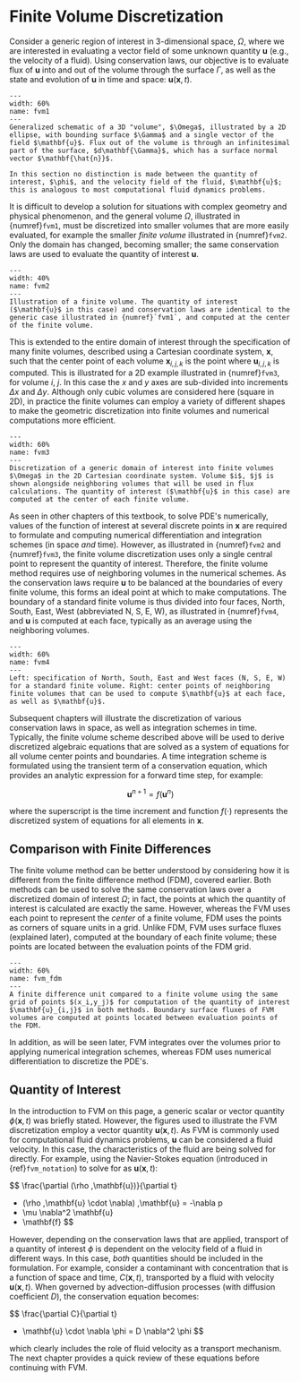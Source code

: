 # Finite Volume Discretization

Consider a generic region of interest in 3-dimensional space, $\Omega$, where we are interested in evaluating a vector field of some unknown quantity $\mathbf{u}$ (e.g., the velocity of a fluid). Using conservation laws, our objective is to evaluate flux of $\mathbf{u}$ into and out of the volume through the surface $\Gamma$, as well as the state and evolution of $\mathbf{u}$ in time and space: $\mathbf{u}(\mathbf{x},t)$. 

```{figure} ./figs/fvm1.png
---
width: 60%
name: fvm1
---
Generalized schematic of a 3D "volume", $\Omega$, illustrated by a 2D ellipse, with bounding surface $\Gamma$ and a single vector of the field $\mathbf{u}$. Flux out of the volume is through an infinitesimal part of the surface, $d\mathbf{\Gamma}$, which has a surface normal vector $\mathbf{\hat{n}}$.
```

```{note}
In this section no distinction is made between the quantity of interest, $\phi$, and the velocity field of the fluid, $\mathbf{u}$; this is analogous to most computational fluid dynamics problems.
```

It is difficult to develop a solution for situations with complex geometry and physical phenomenon, and the general volume $\Omega$, illustrated in {numref}`fvm1`, must be discretized into smaller volumes that are more easily evaluated, for example the smaller _finite volume_ illustrated in {numref}`fvm2`. Only the domain has changed, becoming smaller; the same conservation laws are used to evaluate the quantity of interest $\mathbf{u}$.

```{figure} ./figs/fvm2.png
---
width: 40%
name: fvm2
---
Illustration of a finite volume. The quantity of interest ($\mathbf{u}$ in this case) and conservation laws are identical to the generic case illustrated in {numref}`fvm1`, and computed at the center of the finite volume.
```

This is extended to the entire domain of interest through the specification of many finite volumes, described using a Cartesian coordinate system, $\mathbf{x}$, such that the center point of each volume $\mathbf{x}_{i,j,k}$ is the point where $\mathbf{u}_{i,j,k}$ is computed. This is illustrated for a 2D example illustrated in {numref}`fvm3`, for volume $i$, $j$. In this case the $x$ and $y$ axes are sub-divided into increments $\Delta x$ and $\Delta y$. Although only cubic volumes are considered here (square in 2D), in practice the finite volumes can employ a variety of different shapes to make the geometric discretization into finite volumes and numerical computations more efficient.

```{figure} ./figs/fvm3.png
---
width: 60%
name: fvm3
---
Discretization of a generic domain of interest into finite volumes $\Omega$ in the 2D Cartesian coordinate system. Volume $i$, $j$ is shown alongside neighboring volumes that will be used in flux calculations. The quantity of interest ($\mathbf{u}$ in this case) are computed at the center of each finite volume.
```

As seen in other chapters of this textbook, to solve PDE's numerically, values of the function of interest at several discrete points in $\mathbf{x}$ are required to formulate and computing numerical differentiation and integration schemes (in space _and_ time). However, as illustrated in {numref}`fvm2` and {numref}`fvm3`, the finite volume discretization uses only a single central point to represent the quantity of interest. Therefore, the finite volume method requires use of neighboring volumes in the numerical schemes. As the conservation laws require $\mathbf{u}$ to be balanced at the boundaries of every finite volume, this forms an ideal point at which to make computations. The boundary of a standard finite volume is thus divided into four faces, North, South, East, West (abbreviated N, S, E, W), as illustrated in {numref}`fvm4`, and $\mathbf{u}$ is computed at each face, typically as an average using the neighboring volumes.

```{figure} ./figs/fvm4.png
---
width: 60%
name: fvm4
---
Left: specification of North, South, East and West faces (N, S, E, W) for a standard finite volume. Right: center points of neighboring finite volumes that can be used to compute $\mathbf{u}$ at each face, as well as $\mathbf{u}$.
```

Subsequent chapters will illustrate the discretization of various conservation laws in space, as well as integration schemes in time. Typically, the finite volume scheme described above will be used to derive discretized algebraic equations that are solved as a system of equations for all volume center points and boundaries. A time integration scheme is formulated using the transient term of a conservation equation, which provides an analytic expression for a forward time step, for example:

$$
\mathbf{u}^{n+1} = f(\mathbf{u}^{n})
$$

where the superscript is the time increment and function $f(\cdot )$ represents the discretized system of equations for all elements in $\mathbf{x}$.

## Comparison with Finite Differences

The finite volume method can be better understood by considering how it is different from the finite difference method (FDM), covered earlier. Both methods can be used to solve the same conservation laws over a discretized domain of interest $\Omega$; in fact, the points at which the quantity of interest is calculated are exactly the same. However, whereas the FVM uses each point to represent the _center_ of a finite volume, FDM uses the points as corners of square units in a grid. Unlike FDM, FVM uses surface fluxes (explained later), computed at the boundary of each finite volume; these points are located between the evaluation points of the FDM grid.

```{figure} ./figs/fvm-fdm.png
---
width: 60%
name: fvm_fdm
---
A finite difference unit compared to a finite volume using the same grid of points $(x_i,y_j)$ for computation of the quantity of interest $\mathbf{u}_{i,j}$ in both methods. Boundary surface fluxes of FVM volumes are computed at points located between evaluation points of the FDM.
```

In addition, as will be seen later, FVM integrates over the volumes prior to applying numerical integration schemes, whereas FDM uses numerical differentiation to discretize the PDE's.

## Quantity of Interest

In the introduction to FVM on this page, a generic scalar or vector quantity $\phi(\mathbf{x},t)$ was briefly stated. However, the figures used to illustrate the FVM discretization employ a vector quantity $\mathbf{u}(\mathbf{x},t)$. As FVM is commonly used for computational fluid dynamics problems, $\mathbf{u}$ can be considered a fluid velocity. In this case, the characteristics of the fluid are being solved for directly. For example, using the Navier-Stokes equation (introduced in {ref}`fvm_notation`) to solve for as $\mathbf{u}(\mathbf{x},t)$:

$$
\frac{\partial (\rho \,\mathbf{u})}{\partial t}
+  (\rho  \,\mathbf{u} \cdot \nabla) \,\mathbf{u}
= -\nabla p 
+ \mu \nabla^2 \mathbf{u}
+ \mathbf{f}
$$

However, depending on the conservation laws that are applied, transport of a quantity of interest $\phi$ is dependent on the velocity field of a fluid in different ways. In this case, _both_ quantities should be included in the formulation. For example, consider a contaminant with concentration that is a function of space and time, $C(\mathbf{x},t)$, transported by a fluid with velocity $\mathbf{u}(\mathbf{x},t)$. When governed by advection-diffusion processes (with diffusion coefficient $D$), the conservation equation becomes:

$$
\frac{\partial C}{\partial t}
+  \mathbf{u} \cdot \nabla \phi
= D \nabla^2 \phi
$$

which clearly includes the role of fluid velocity as a transport mechanism. The next chapter provides a quick review of these equations before continuing with FVM.